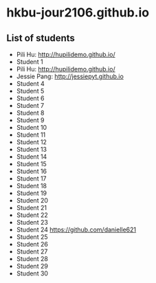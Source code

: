 # hkbu-jour2106.github.io

## List of students

* Pili Hu: http://hupilidemo.github.io/
* Student 1
* Pili Hu: http://hupilidemo.github.io/
* Jessie Pang: http://jessiepyt.github.io
* Student 4
* Student 5
* Student 6
* Student 7
* Student 8
* Student 9
* Student 10
* Student 11
* Student 12
* Student 13
* Student 14
* Student 15
* Student 16
* Student 17
* Student 18
* Student 19
* Student 20
* Student 21
* Student 22
* Student 23
* Student 24 https://github.com/danielle621
* Student 25
* Student 26
* Student 27
* Student 28
* Student 29
* Student 30
